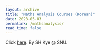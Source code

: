 ```yaml
---
layout: archive
title: "Maths Analysis Courses (Korean)"
date: 2023-05-03
permalink: /mathsanalysis/
read_time: false
---
```


Click [here](http://www.math.snu.ac.kr/~kye/lecture_V/). By SH Kye @ SNU.